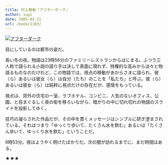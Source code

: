 ```yaml
---
title: 村上春樹『アフターダーク』
author: sugi
date: 2005-02-21
url: /book/1103/
---
```

<a href="http://www.amazon.co.jp/exec/obidos/ASIN/4062125366/chezsugi-22/ref=nosim/" name="amazletlink" target="_blank"><img src="http://i1.wp.com/ecx.images-amazon.com/images/I/414PX610CPL.SL160.jpg?w=660" alt="アフターダーク" class="alignleft" data-recalc-dims="1" /></a>

目にしているのは都市の姿だ。

長い冬の夜。物語は23時56分のファミリーレストランからはじまる。ふつう三人称で語られる小説の語り手は決して表面に現れず、特権的な高みから淡々と物語るものなのだけれど、この物語では、視点の移動があからさまに語られ、彼（ら）あるいは彼女（ら）は自分（たち）のことを「私たち」と呼ぶ。彼（ら）あるいは彼女（ら）は純粋に視点だけの存在だが、感情をもっている。

視点は、郊外の住宅の一室、ラブホテル、コンビニ、人気のないオフィス、公園、と目まぐるしく夜の街を移ろいながら、暗がりの中に切れ切れの物語のスライドを投影してゆく。

技巧の凝らされた作品だが、その中を貫くメッセージはシンプルに研ぎ澄まされている。それはつまり「ゆっくり歩いて、たくさん水を飲む」あるいは「たくさん歩いて、ゆっくり水を飲む」ということだ。

6時53分。夜はようやく明けたばかりだ。次の闇が訪れるまでに、まだ時間はある。

★★★

